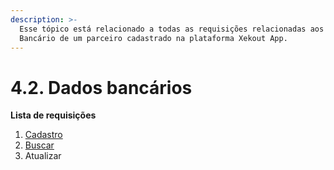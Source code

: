```yaml
---
description: >-
  Esse tópico está relacionado a todas as requisições relacionadas aos Dados
  Bancário de um parceiro cadastrado na plataforma Xekout App.
---
```


# 4.2. Dados bancários

**Lista de requisições**

1. [Cadastro](../parceiros/cadastro-de-parceiro.md#cadastrar-parceiro)
2. [Buscar](../../dashboard-requisicoes/admins/buscar-informacoes-de-um-admin.md)
3. Atualizar



